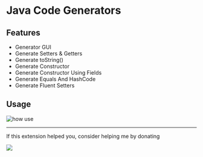 # Java Code Generators

## Features

-   Generator GUI
-   Generate Setters & Getters
-   Generate toString()
-   Generate Constructor
-   Generate Constructor Using Fields
-   Generate Equals And HashCode
-   Generate Fluent Setters

## Usage

![how use](images/usagev4.gif)

---

If this extension helped you, consider helping me by donating

<a href="https://donorbox.org/vscode-java-code-generators" target="_blank"><img src="https://d1iczxrky3cnb2.cloudfront.net/button-large-blue.png" /></a>